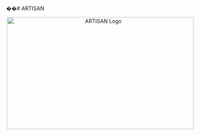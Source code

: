 ��#   A R T I S A N 
<div align="center">
<img src="https://github.com/udawat04/ecommerce/assets/107701857/a6ee1d39-cc10-45df-b91d-e971cc8ab4c4" alt="ARTISAN Logo" width="500" height="300" align="center">
</div>
 
 
